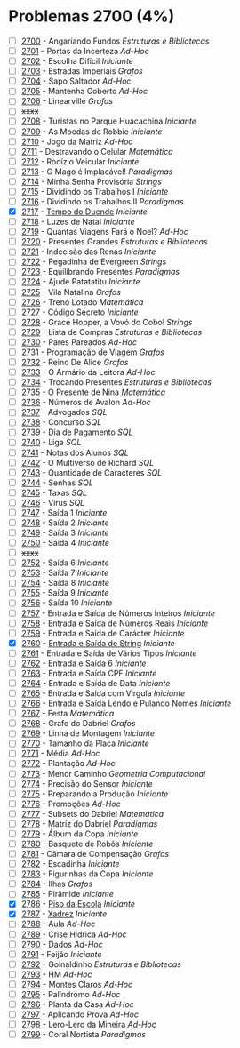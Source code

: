 # Problemas 2700 (4%)

- [ ]  [2700](https://www.beecrowd.com.br/repository/UOJ_2700.html) - Angariando Fundos *Estruturas e Bibliotecas*
- [ ]  [2701](https://www.beecrowd.com.br/repository/UOJ_2701.html) - Portas da Incerteza *Ad-Hoc*
- [ ]  [2702](https://www.beecrowd.com.br/repository/UOJ_2702.html) - Escolha Difícil *Iniciante*
- [ ]  [2703](https://www.beecrowd.com.br/repository/UOJ_2703.html) - Estradas Imperiais *Grafos*
- [ ]  [2704](https://www.beecrowd.com.br/repository/UOJ_2704.html) - Sapo Saltador *Ad-Hoc*
- [ ]  [2705](https://www.beecrowd.com.br/repository/UOJ_2705.html) - Mantenha Coberto *Ad-Hoc*
- [ ]  [2706](https://www.beecrowd.com.br/repository/UOJ_2706.html) - Linearville *Grafos*
- [ ] ~~xxxx~~
- [ ]  [2708](https://www.beecrowd.com.br/repository/UOJ_2708.html) - Turistas no Parque Huacachina *Iniciante*
- [ ]  [2709](https://www.beecrowd.com.br/repository/UOJ_2709.html) - As Moedas de Robbie *Iniciante*
- [ ]  [2710](https://www.beecrowd.com.br/repository/UOJ_2710.html) - Jogo da Matriz *Ad-Hoc*
- [ ]  [2711](https://www.beecrowd.com.br/repository/UOJ_2711.html) - Destravando o Celular *Matemática*
- [ ]  [2712](https://www.beecrowd.com.br/repository/UOJ_2712.html) - Rodízio Veicular *Iniciante*
- [ ]  [2713](https://www.beecrowd.com.br/repository/UOJ_2713.html) - O Mago é Implacável! *Paradigmas*
- [ ]  [2714](https://www.beecrowd.com.br/repository/UOJ_2714.html) - Minha Senha Provisória *Strings*
- [ ]  [2715](https://www.beecrowd.com.br/repository/UOJ_2715.html) - Dividindo os Trabalhos I *Iniciante*
- [ ]  [2716](https://www.beecrowd.com.br/repository/UOJ_2716.html) - Dividindo os Trabalhos II *Paradigmas*
- [x]  [2717](https://www.beecrowd.com.br/repository/UOJ_2717.html) - [Tempo do Duende](2717.c) *Iniciante*
- [ ]  [2718](https://www.beecrowd.com.br/repository/UOJ_2718.html) - Luzes de Natal *Iniciante*
- [ ]  [2719](https://www.beecrowd.com.br/repository/UOJ_2719.html) - Quantas Viagens Fará o Noel? *Ad-Hoc*
- [ ]  [2720](https://www.beecrowd.com.br/repository/UOJ_2720.html) - Presentes Grandes *Estruturas e Bibliotecas*
- [ ]  [2721](https://www.beecrowd.com.br/repository/UOJ_2721.html) - Indecisão das Renas *Iniciante*
- [ ]  [2722](https://www.beecrowd.com.br/repository/UOJ_2722.html) - Pegadinha de Evergreen *Strings*
- [ ]  [2723](https://www.beecrowd.com.br/repository/UOJ_2723.html) - Equilibrando Presentes *Paradigmas*
- [ ]  [2724](https://www.beecrowd.com.br/repository/UOJ_2724.html) - Ajude Patatatitu *Iniciante*
- [ ]  [2725](https://www.beecrowd.com.br/repository/UOJ_2725.html) - Vila Natalina *Grafos*
- [ ]  [2726](https://www.beecrowd.com.br/repository/UOJ_2726.html) - Trenó Lotado *Matemática*
- [ ]  [2727](https://www.beecrowd.com.br/repository/UOJ_2727.html) - Código Secreto *Iniciante*
- [ ]  [2728](https://www.beecrowd.com.br/repository/UOJ_2728.html) - Grace Hopper, a Vovó do Cobol *Strings*
- [ ]  [2729](https://www.beecrowd.com.br/repository/UOJ_2729.html) - Lista de Compras *Estruturas e Bibliotecas*
- [ ]  [2730](https://www.beecrowd.com.br/repository/UOJ_2730.html) - Pares Pareados *Ad-Hoc*
- [ ]  [2731](https://www.beecrowd.com.br/repository/UOJ_2731.html) - Programação de Viagem *Grafos*
- [ ]  [2732](https://www.beecrowd.com.br/repository/UOJ_2732.html) - Reino De Alice *Grafos*
- [ ]  [2733](https://www.beecrowd.com.br/repository/UOJ_2733.html) - O Armário da Leitora *Ad-Hoc*
- [ ]  [2734](https://www.beecrowd.com.br/repository/UOJ_2734.html) - Trocando Presentes *Estruturas e Bibliotecas*
- [ ]  [2735](https://www.beecrowd.com.br/repository/UOJ_2735.html) - O Presente de Nina *Matemática*
- [ ]  [2736](https://www.beecrowd.com.br/repository/UOJ_2736.html) - Números de Avalon *Ad-Hoc*
- [ ]  [2737](https://www.beecrowd.com.br/repository/UOJ_2737.html) - Advogados *SQL*
- [ ]  [2738](https://www.beecrowd.com.br/repository/UOJ_2738.html) - Concurso *SQL*
- [ ]  [2739](https://www.beecrowd.com.br/repository/UOJ_2739.html) - Dia de Pagamento *SQL*
- [ ]  [2740](https://www.beecrowd.com.br/repository/UOJ_2740.html) - Liga *SQL*
- [ ]  [2741](https://www.beecrowd.com.br/repository/UOJ_2741.html) - Notas dos Alunos *SQL*
- [ ]  [2742](https://www.beecrowd.com.br/repository/UOJ_2742.html) - O Multiverso de Richard *SQL*
- [ ]  [2743](https://www.beecrowd.com.br/repository/UOJ_2743.html) - Quantidade de Caracteres *SQL*
- [ ]  [2744](https://www.beecrowd.com.br/repository/UOJ_2744.html) - Senhas *SQL*
- [ ]  [2745](https://www.beecrowd.com.br/repository/UOJ_2745.html) - Taxas *SQL*
- [ ]  [2746](https://www.beecrowd.com.br/repository/UOJ_2746.html) - Virus *SQL*
- [ ]  [2747](https://www.beecrowd.com.br/repository/UOJ_2747.html) - Saída 1 *Iniciante*
- [ ]  [2748](https://www.beecrowd.com.br/repository/UOJ_2748.html) - Saída 2 *Iniciante*
- [ ]  [2749](https://www.beecrowd.com.br/repository/UOJ_2749.html) - Saída 3 *Iniciante*
- [ ]  [2750](https://www.beecrowd.com.br/repository/UOJ_2750.html) - Saída 4 *Iniciante*
- [ ] ~~xxxx~~
- [ ]  [2752](https://www.beecrowd.com.br/repository/UOJ_2752.html) - Saída 6 *Iniciante*
- [ ]  [2753](https://www.beecrowd.com.br/repository/UOJ_2753.html) - Saída 7 *Iniciante*
- [ ]  [2754](https://www.beecrowd.com.br/repository/UOJ_2754.html) - Saída 8 *Iniciante*
- [ ]  [2755](https://www.beecrowd.com.br/repository/UOJ_2755.html) - Saída 9 *Iniciante*
- [ ]  [2756](https://www.beecrowd.com.br/repository/UOJ_2756.html) - Saída 10 *Iniciante*
- [ ]  [2757](https://www.beecrowd.com.br/repository/UOJ_2757.html) - Entrada e Saída de Números Inteiros *Iniciante*
- [ ]  [2758](https://www.beecrowd.com.br/repository/UOJ_2758.html) - Entrada e Saída de Números Reais *Iniciante*
- [ ]  [2759](https://www.beecrowd.com.br/repository/UOJ_2759.html) - Entrada e Saída de Carácter *Iniciante*
- [x]  [2760](https://www.beecrowd.com.br/repository/UOJ_2760.html) - [Entrada e Saída de String](2760.c) *Iniciante*
- [ ]  [2761](https://www.beecrowd.com.br/repository/UOJ_2761.html) - Entrada e Saída de Vários Tipos *Iniciante*
- [ ]  [2762](https://www.beecrowd.com.br/repository/UOJ_2762.html) - Entrada e Saída 6 *Iniciante*
- [ ]  [2763](https://www.beecrowd.com.br/repository/UOJ_2763.html) - Entrada e Saída CPF *Iniciante*
- [ ]  [2764](https://www.beecrowd.com.br/repository/UOJ_2764.html) - Entrada e Saída de Data *Iniciante*
- [ ]  [2765](https://www.beecrowd.com.br/repository/UOJ_2765.html) - Entrada e Saída com Virgula *Iniciante*
- [ ]  [2766](https://www.beecrowd.com.br/repository/UOJ_2766.html) - Entrada e Saída Lendo e Pulando Nomes *Iniciante*
- [ ]  [2767](https://www.beecrowd.com.br/repository/UOJ_2767.html) - Festa *Matemática*
- [ ]  [2768](https://www.beecrowd.com.br/repository/UOJ_2768.html) - Grafo do Dabriel *Grafos*
- [ ]  [2769](https://www.beecrowd.com.br/repository/UOJ_2769.html) - Linha de Montagem *Iniciante*
- [ ]  [2770](https://www.beecrowd.com.br/repository/UOJ_2770.html) - Tamanho da Placa *Iniciante*
- [ ]  [2771](https://www.beecrowd.com.br/repository/UOJ_2771.html) - Média *Ad-Hoc*
- [ ]  [2772](https://www.beecrowd.com.br/repository/UOJ_2772.html) - Plantação *Ad-Hoc*
- [ ]  [2773](https://www.beecrowd.com.br/repository/UOJ_2773.html) - Menor Caminho *Geometria Computacional*
- [ ]  [2774](https://www.beecrowd.com.br/repository/UOJ_2774.html) - Precisão do Sensor *Iniciante*
- [ ]  [2775](https://www.beecrowd.com.br/repository/UOJ_2775.html) - Preparando a Produção *Iniciante*
- [ ]  [2776](https://www.beecrowd.com.br/repository/UOJ_2776.html) - Promoções *Ad-Hoc*
- [ ]  [2777](https://www.beecrowd.com.br/repository/UOJ_2777.html) - Subsets do Dabriel *Matemática*
- [ ]  [2778](https://www.beecrowd.com.br/repository/UOJ_2778.html) - Matriz do Dabriel *Paradigmas*
- [ ]  [2779](https://www.beecrowd.com.br/repository/UOJ_2779.html) - Álbum da Copa *Iniciante*
- [ ]  [2780](https://www.beecrowd.com.br/repository/UOJ_2780.html) - Basquete de Robôs *Iniciante*
- [ ]  [2781](https://www.beecrowd.com.br/repository/UOJ_2781.html) - Câmara de Compensação *Grafos*
- [ ]  [2782](https://www.beecrowd.com.br/repository/UOJ_2782.html) - Escadinha *Iniciante*
- [ ]  [2783](https://www.beecrowd.com.br/repository/UOJ_2783.html) - Figurinhas da Copa *Iniciante*
- [ ]  [2784](https://www.beecrowd.com.br/repository/UOJ_2784.html) - Ilhas *Grafos*
- [ ]  [2785](https://www.beecrowd.com.br/repository/UOJ_2785.html) - Pirâmide *Iniciante*
- [x]  [2786](https://www.beecrowd.com.br/repository/UOJ_2786.html) - [Piso da Escola](2786.c) *Iniciante*
- [x]  [2787](https://www.beecrowd.com.br/repository/UOJ_2787.html) - [Xadrez](2787.c) *Iniciante*
- [ ]  [2788](https://www.beecrowd.com.br/repository/UOJ_2788.html) - Aula *Ad-Hoc*
- [ ]  [2789](https://www.beecrowd.com.br/repository/UOJ_2789.html) - Crise Hídrica *Ad-Hoc*
- [ ]  [2790](https://www.beecrowd.com.br/repository/UOJ_2790.html) - Dados *Ad-Hoc*
- [ ]  [2791](https://www.beecrowd.com.br/repository/UOJ_2791.html) - Feijão *Iniciante*
- [ ]  [2792](https://www.beecrowd.com.br/repository/UOJ_2792.html) - Golnaldinho *Estruturas e Bibliotecas*
- [ ]  [2793](https://www.beecrowd.com.br/repository/UOJ_2793.html) - HM *Ad-Hoc*
- [ ]  [2794](https://www.beecrowd.com.br/repository/UOJ_2794.html) - Montes Claros *Ad-Hoc*
- [ ]  [2795](https://www.beecrowd.com.br/repository/UOJ_2795.html) - Palíndromo *Ad-Hoc*
- [ ]  [2796](https://www.beecrowd.com.br/repository/UOJ_2796.html) - Planta da Casa *Ad-Hoc*
- [ ]  [2797](https://www.beecrowd.com.br/repository/UOJ_2797.html) - Aplicando Prova *Ad-Hoc*
- [ ]  [2798](https://www.beecrowd.com.br/repository/UOJ_2798.html) - Lero-Lero da Mineira *Ad-Hoc*
- [ ]  [2799](https://www.beecrowd.com.br/repository/UOJ_2799.html) - Coral Nortista *Paradigmas*
